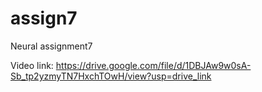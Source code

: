 # assign7
Neural assignment7


Video link: https://drive.google.com/file/d/1DBJAw9w0sA-Sb_tp2yzmyTN7HxchTOwH/view?usp=drive_link
